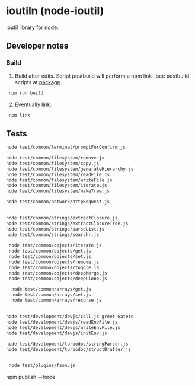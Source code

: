 
# ioutiln (node-ioutil)
ioutil library for node.

##   Developer notes 
 

###   Build 
1. Build after edits.
Script postbuild will perform a npm link , see postbuild scripts at [package](./package.json).
  ```bash
   npm run build
   ```
2. Eventually link.
  ```bash
   npm link
   ```

 
## Tests 

```bash
node test/common/terminal/promptForConfirm.js

node test/common/filesystem/remove.js
node test/common/filesystem/copy.js
node test/common/filesystem/generateHierarchy.js
node test/common/filesystem/readFile.js 
node test/common/filesystem/writeFile.js 
node test/common/filesystem/iterate.js 
node test/common/filesystem/makeTree.js 

node test/common/network/httpRequest.js

 
node test/common/strings/extractClosure.js 
node test/common/strings/extractClosureTree.js  
node test/common/strings/parseList.js 
node test/common/strings/searchr.js 
 
 node test/common/objects/iterate.js 
 node test/common/objects/get.js 
 node test/common/objects/set.js 
 node test/common/objects/remove.js 
 node test/common/objects/toggle.js  
 node test/common/objects/deepMerge.js 
 node test/common/objects/deepClone.js 

  node test/common/arrays/get.js 
  node test/common/arrays/set.js 
  node test/common/arrays/recurse.js 

 
node test/development/devjs/call.js greet Gatete
node test/development/devjs/readEnvFile.js
node test/development/devjs/writeEnvFile.js
node test/development/devjs/initEnv.js
 
node test/development/turbodoc/stringParser.js
node test/development/turbodoc/structDrafter.js


 node test/plugins/fson.js 

```




npm publish --force